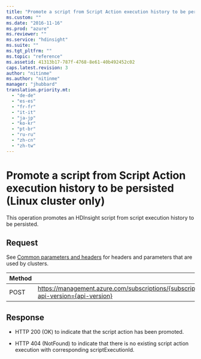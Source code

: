 ```yaml
---
title: "Promote a script from Script Action execution history to be persisted (Linux cluster only)"
ms.custom: ""
ms.date: "2016-11-16"
ms.prod: "azure"
ms.reviewer: ""
ms.service: "hdinsight"
ms.suite: ""
ms.tgt_pltfrm: ""
ms.topic: "reference"
ms.assetid: 41313b17-787f-4768-8e61-40b492452c02
caps.latest.revision: 3
author: "nitinme"
ms.author: "nitinme"
manager: "jhubbard"
translation.priority.mt: 
  - "de-de"
  - "es-es"
  - "fr-fr"
  - "it-it"
  - "ja-jp"
  - "ko-kr"
  - "pt-br"
  - "ru-ru"
  - "zh-cn"
  - "zh-tw"
---
```

# Promote a script from Script Action execution history to be persisted (Linux cluster only)
This operation promotes an HDInsight script from script execution history to be persisted.  
  
## Request  
 See [Common parameters and headers](../HDInsightREST/hdinsight-resource-provider-rest.md#bk_common) for headers and parameters that are used by clusters.  
  
|Method|Request URI|  
|------------|-----------------|  
|POST|https://management.azure.com/subscriptions/{subscriptionId}/resourceGroups/{resourceGroupName}/providers/Microsoft.HDInsight/clusters/{clustername}/scriptExecutionHistory/{scriptExecutionId}/promote?api-version={api-version}|  
  
## Response  
  
-   HTTP 200 (OK) to indicate that the script action has been promoted.  
  
-   HTTP 404 (NotFound) to indicate that there is no existing script action execution with corresponding scriptExecutionId.